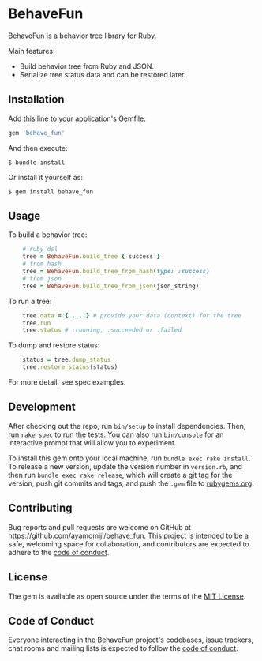 # BehaveFun

BehaveFun is a behavior tree library for Ruby.

Main features:

* Build behavior tree from Ruby and JSON.
* Serialize tree status data and can be restored later.

## Installation

Add this line to your application's Gemfile:

```ruby
gem 'behave_fun'
```

And then execute:

    $ bundle install

Or install it yourself as:

    $ gem install behave_fun

## Usage

To build a behavior tree:

``` ruby
    # ruby dsl
    tree = BehaveFun.build_tree { success }
    # from hash
    tree = BehaveFun.build_tree_from_hash(type: :success)
    # from json
    tree = BehaveFun.build_tree_from_json(json_string)
```

To run a tree:

``` ruby
    tree.data = { ... } # provide your data (context) for the tree
    tree.run
    tree.status # :running, :succeeded or :failed
```

To dump and restore status:

``` ruby
    status = tree.dump_status 
    tree.restore_status(status)
```

For more detail, see spec examples.

## Development

After checking out the repo, run `bin/setup` to install dependencies. Then, run `rake spec` to run the tests. You can also run `bin/console` for an interactive prompt that will allow you to experiment.

To install this gem onto your local machine, run `bundle exec rake install`. To release a new version, update the version number in `version.rb`, and then run `bundle exec rake release`, which will create a git tag for the version, push git commits and tags, and push the `.gem` file to [rubygems.org](https://rubygems.org).

## Contributing

Bug reports and pull requests are welcome on GitHub at https://github.com/ayamomiji/behave_fun. This project is intended to be a safe, welcoming space for collaboration, and contributors are expected to adhere to the [code of conduct](https://github.com/ayamomiji/behave_fun/blob/master/CODE_OF_CONDUCT.md).


## License

The gem is available as open source under the terms of the [MIT License](https://opensource.org/licenses/MIT).

## Code of Conduct

Everyone interacting in the BehaveFun project's codebases, issue trackers, chat rooms and mailing lists is expected to follow the [code of conduct](https://github.com/ayamomiji/behave_fun/blob/master/CODE_OF_CONDUCT.md).
